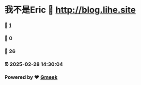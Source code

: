 # 我不是Eric :link: http://blog.lihe.site 
### :page_facing_up: [1](http://blog.lihe.site/tag.html) 
### :speech_balloon: 0 
### :hibiscus: 26 
### :alarm_clock: 2025-02-28 14:30:04 
### Powered by :heart: [Gmeek](https://github.com/Meekdai/Gmeek)
